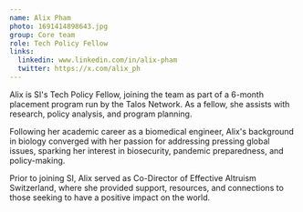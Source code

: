 ```yaml
---
name: Alix Pham
photo: 1691414898643.jpg
group: Core team
role: Tech Policy Fellow
links:
  linkedin: www.linkedin.com/in/alix-pham
  twitter: https://x.com/alix_ph
---
```

Alix is SI's Tech Policy Fellow, joining the team as part of a 6-month placement program run by the Talos Network. As a fellow, she assists with research, policy analysis, and program planning.

Following her academic career as a biomedical engineer, Alix's background in biology converged with her passion for addressing pressing global issues, sparking her interest in biosecurity, pandemic preparedness, and policy-making.

Prior to joining SI, Alix served as Co-Director of Effective Altruism Switzerland, where she provided support, resources, and connections to those seeking to have a positive impact on the world.